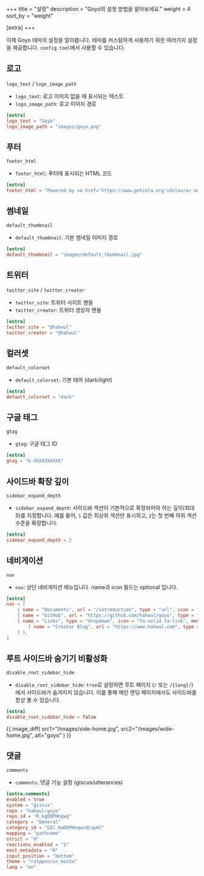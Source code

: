 +++
title = "설정"
description = "Goyo의 설정 방법을 알아보세요."
weight = 4
sort_by = "weight"

[extra]
+++

이제 Goyo 테마의 설정을 알아봅니다. 테마를 커스텀하게 사용하기 위한 여러가지 설정을 제공합니다. `config.toml`에서 사용할 수 있습니다.

## 로고
`logo_text` / `logo_image_path`

- `logo_text`: 로고 이미지 없을 때 표시되는 텍스트
- `logo_image_path`: 로고 이미지 경로

```toml
[extra]
logo_text = "Goyo"
logo_image_path = "images/goyo.png"
```

## 푸터
`footer_html`

- `footer_html`: 푸터에 표시되는 HTML 코드

```toml
[extra]
footer_html = "Powered by <a href='https://www.getzola.org'>Zola</a> and <a href='https://github.com/hahwul/goyo'>Goyo</a>"
```

## 썸네일
`default_thumbnail`

- `default_thumbnail`: 기본 썸네일 이미지 경로

```toml
[extra]
default_thumbnail = "images/default_thumbnail.jpg"
```

## 트위터
`twitter_site` / `twitter_creator`

- `twitter_site`: 트위터 사이트 핸들
- `twitter_creator`: 트위터 생성자 핸들

```toml
[extra]
twitter_site = "@hahwul"
twitter_creator = "@hahwul"
```

## 컬러셋
`default_colorset`

- `default_colorset`: 기본 테마 (dark/light)

```toml
[extra]
default_colorset = "dark"
```

## 구글 태그
`gtag`

- `gtag`: 구글 태그 ID

```toml
[extra]
gtag = "G-XXXXXXXXXX"
```

## 사이드바 확장 깊이
`sidebar_expand_depth`

- `sidebar_expand_depth`: 사이드바 섹션이 기본적으로 확장되어야 하는 깊이(최대 5)를 지정합니다. 예를 들어, `1` 값은 최상위 섹션만 표시하고, `2`는 첫 번째 하위 섹션 수준을 확장합니다.

```toml
[extra]
sidebar_expand_depth = 2
```

## 네비게이션
`nav`

- `nav`: 상단 네비게이션 메뉴입니다. name과 icon 필드는 optional 입니다.

```toml
[extra]
nav = [
    { name = "Documents", url = "/introduction", type = "url", icon = "fa-solid fa-book" },
    { name = "GitHub", url = "https://github.com/hahwul/goyo", type = "url", icon = "fa-brands fa-github" },
    { name = "Links", type = "dropdown", icon = "fa-solid fa-link", members = [
        { name = "Creator Blog", url = "https://www.hahwul.com", type = "url", icon = "fa-solid fa-fire-flame-curved" },
    ] },
]
```

## 루트 사이드바 숨기기 비활성화
`disable_root_sidebar_hide`

- `disable_root_sidebar_hide`: `true`로 설정하면 루트 페이지 (`/` 또는 `/{lang}/`)에서 사이드바가 숨겨지지 않습니다. 이를 통해 메인 랜딩 페이지에서도 사이드바를 항상 볼 수 있습니다.

```toml
[extra]
disable_root_sidebar_hide = false
```

{{ image_diff(
    src1="/images/side-home.jpg",
    src2="/images/wide-home.jpg",
    alt="goyo"
) }}

## 댓글
`comments`

- `comments`: 댓글 기능 설정 (giscus/utterances)

```toml
[extra.comments]
enabled = true
system = "giscus"
repo = "hahwul/goyo"
repo_id = "R_kgDOPHnqwg"
category = "General"
category_id = "DIC_kwDOPHnqws4CspmC"
mapping = "pathname"
strict = "0"
reactions_enabled = "1"
emit_metadata = "0"
input_position = "bottom"
theme = "catppuccin_mocha"
lang = "en"
```
